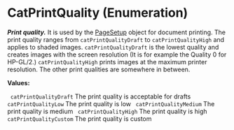 # CatPrintQuality (Enumeration)

**_Print quality._**
It is used by the [PageSetup](../InfInterfaces/interface_PageSetup_17718.md) object for document printing. The print quality ranges from `catPrintQualityDraft` to `catPrintQualityHigh` and applies to shaded images. `catPrintQualityDraft` is the lowest quality and creates images with the screen resolution (It is for example the Quality 0 for HP-GL/2.) `catPrintQualityHigh` prints images at the maximum printer resolution. The other print qualities are somewhere in between.

**Values:**

` catPrintQualityDraft`      The print quality is acceptable for drafts
` catPrintQualityLow`      The print quality is low
` catPrintQualityMedium`      The print quality is medium
` catPrintQualityHigh`      The print quality is high
` catPrintQualityCustom`      The print quality is custom